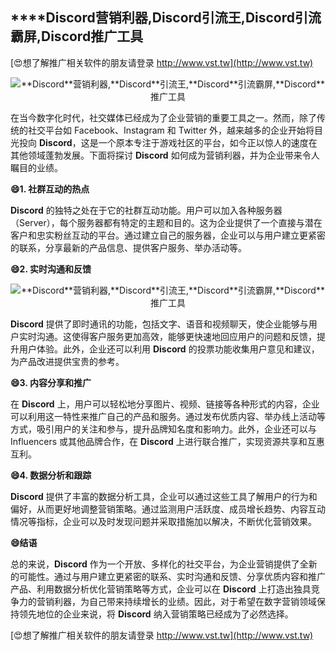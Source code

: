 ## ****Discord**营销利器,**Discord**引流王,**Discord**引流霸屏,**Discord**推广工具**

[😍想了解推广相关软件的朋友请登录 http://www.vst.tw](http://www.vst.tw)

 <center><img src="https://vst.tw/MP4/tuiguang/png/0.png" alt="**Discord**营销利器,**Discord**引流王,**Discord**引流霸屏,**Discord**推广工具"></center>

在当今数字化时代，社交媒体已经成为了企业营销的重要工具之一。然而，除了传统的社交平台如 Facebook、Instagram 和 Twitter 外，越来越多的企业开始将目光投向 **Discord**，这是一个原本专注于游戏社区的平台，如今正以惊人的速度在其他领域蓬勃发展。下面将探讨 **Discord** 如何成为营销利器，并为企业带来令人瞩目的业绩。

**😄1. 社群互动的热点**

**Discord** 的独特之处在于它的社群互动功能。用户可以加入各种服务器（Server），每个服务器都有特定的主题和目的。这为企业提供了一个直接与潜在客户和忠实粉丝互动的平台。通过建立自己的服务器，企业可以与用户建立更紧密的联系，分享最新的产品信息、提供客户服务、举办活动等。

**😄2. 实时沟通和反馈**

 <center><img src="https://vst.tw/MP4/tuiguang/png/4.png" alt="**Discord**营销利器,**Discord**引流王,**Discord**引流霸屏,**Discord**推广工具"></center>

**Discord** 提供了即时通讯的功能，包括文字、语音和视频聊天，使企业能够与用户实时沟通。这使得客户服务更加高效，能够更快速地回应用户的问题和反馈，提升用户体验。此外，企业还可以利用 **Discord** 的投票功能收集用户意见和建议，为产品改进提供宝贵的参考。

**😄3. 内容分享和推广**

在 **Discord** 上，用户可以轻松地分享图片、视频、链接等各种形式的内容，企业可以利用这一特性来推广自己的产品和服务。通过发布优质内容、举办线上活动等方式，吸引用户的关注和参与，提升品牌知名度和影响力。此外，企业还可以与 Influencers 或其他品牌合作，在 **Discord** 上进行联合推广，实现资源共享和互惠互利。

**😄4. 数据分析和跟踪**

**Discord** 提供了丰富的数据分析工具，企业可以通过这些工具了解用户的行为和偏好，从而更好地调整营销策略。通过监测用户活跃度、成员增长趋势、内容互动情况等指标，企业可以及时发现问题并采取措施加以解决，不断优化营销效果。

**😄结语**

总的来说，**Discord** 作为一个开放、多样化的社交平台，为企业营销提供了全新的可能性。通过与用户建立更紧密的联系、实时沟通和反馈、分享优质内容和推广产品、利用数据分析优化营销策略等方式，企业可以在 **Discord** 上打造出独具竞争力的营销利器，为自己带来持续增长的业绩。因此，对于希望在数字营销领域保持领先地位的企业来说，将 **Discord** 纳入营销策略已经成为了必然选择。

[😍想了解推广相关软件的朋友请登录 http://www.vst.tw](http://www.vst.tw)



